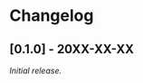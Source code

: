 # Changelog

<!--
Writing a changelog is a good practice for maintaining a clear history of changes in your project.
Try to follow the [Common Changelog](https://common-changelog.org/) conventions.
-->

## [0.1.0] - 20XX-XX-XX

_Initial release._
